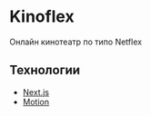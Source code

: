 # Kinoflex

Онлайн кинотеатр по типо Netflex

## Технологии

- [Next.js](https://nextjs.org/)
- [Motion](https://motion.dev/)
